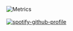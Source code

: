 ![Metrics](https://metrics.lecoq.io/fransiscusrolandamalau)
<br /><br />
[![spotify-github-profile](https://spotify-github-profile.vercel.app/api/view?uid=ahm2e8b29vvkmhc6d6pn3r91o&cover_image=true&theme=natemoo-re)](https://spotify-github-profile.vercel.app/api/view?uid=ahm2e8b29vvkmhc6d6pn3r91o&redirect=true)
